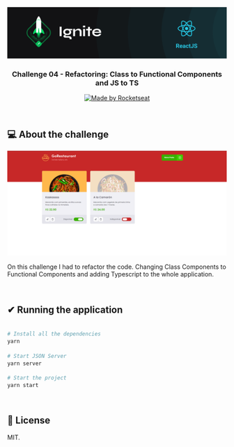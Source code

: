 <img src=".github/ignite-reactjs-photo.png" alt="Ignite" >

<h3 align="center">
  Challenge 04 - Refactoring: Class to Functional Components and JS to TS
</h3>

<p align="center">
  <a href="https://rocketseat.com.br">
    <img alt="Made by Rocketseat" src="https://img.shields.io/badge/made%20by-Rocketseat-%2306b656?style=flat-square">
  </a>
</p>

<br>

## 💻 About the challenge

<p align="center">
  <img src=".github/gorestaurant.png" alt="GoRestaurant">
</p>

On this challenge I had to refactor the code. Changing Class Components to Functional Components and adding Typescript to the whole application.

</br>

## ✔ Running the application

```bash

# Install all the dependencies
yarn

# Start JSON Server
yarn server

# Start the project
yarn start

```

<br>

## 📰 License

MIT. 